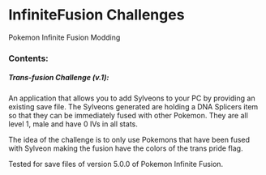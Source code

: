 # InfiniteFusion Challenges
Pokemon Infinite Fusion Modding

### Contents:

##### Trans-fusion Challenge (v.1):
An application that allows you to add Sylveons to your PC by providing an existing save file.
The Sylveons generated are holding a DNA Splicers item so that they can be immediately fused with other Pokemon.
They are all level 1, male and have 0 IVs in all stats.

The idea of the challenge is to only use Pokemons that have been fused with Sylveon
making the fusion have the colors of the trans pride flag.

Tested for save files of version 5.0.0 of Pokemon Infinite Fusion.
